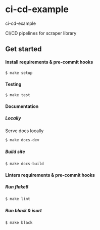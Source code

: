 # ci-cd-example

ci-cd-example

CI/CD pipelines for scraper library


## Get started


#### Install requirements & pre-commit hooks

```bash
$ make setup
```

#### Testing
```bash
$ make test
```

#### Documentation

##### Locally

Serve docs locally

```bash
$ make docs-dev
```

##### Build site

```bash
$ make docs-build
```


#### Linters requirements & pre-commit hooks

##### Run flake8

```bash
$ make lint
```

##### Run black & isort

```bash
$ make black
```
